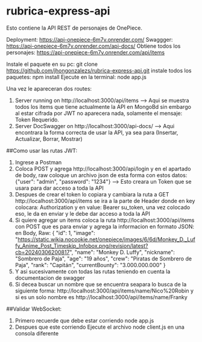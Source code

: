 # rubrica-express-api
Esto contiene la API REST de personajes de OnePiece.

Deployment: https://api-onepiece-6m7v.onrender.com/
Swaggger: https://api-onepiece-6m7v.onrender.com/api-docs/
Obtiene todos los personajes: https://api-onepiece-6m7v.onrender.com/api/items

Instale el paquete en su pc: git clone https://github.com/jhongonzalezs/rubrica-express-api.git
instale todos los paquetes: npm install
Ejecute en la terminal: node app.js

Una vez le apareceran dos routes:
1. Server running on http://localhost:3000/api/items  --> Aqui se muestra todos los items que tiene actualmente la API en MongoBd sin embargo al estar cifrada por JWT no aparecera nada, solamente el mensaje: Token Requerido.
2. Server DocSwagger on http://localhost:3000/api-docs/  --> Aqui encontrara la forma correcta de usar la API, ya sea para (Insertar, Actualizar, Borrar, Mostrar)


##Como usar las rutas JWT:
1. Ingrese a Postman
2. Coloca POST y agrega http://localhost:3000/api/login y en el apartado de body, raw coloque un archivo json de esta forma con estos datos: {"user": "admin", "password": "1234"} --> Esto creara un Token que se usara para dar acceso a toda la API
3. Despues de crear el token lo copiara y cambiara la ruta a GET http://localhost:3000/api/items se ira a la parte de Header donde en key colocara: Authorization y en value: Bearer su_token, una vez colocado eso, le da en enviar y le debe dar acceso a toda la API
4. Si quiere agregar un items coloca la ruta http://localhost:3000/api/items con POST que es para enviar y agrega la informacion en formato JSON: en Body, Raw:
   {
        "id": 1,
        "image": "https://static.wikia.nocookie.net/onepiece/images/6/6d/Monkey_D._Luffy_Anime_Post_Timeskip_Infobox.png/revision/latest?cb=20240306200817",
        "name": "Monkey D. Luffy",
        "nickname": "Sombrero de Paja",
        "age": "19 años",
        "crew": "Piratas de Sombrero de Paja",
        "rank": "Capitán",
        "currentBounty": "3.000.000.000"
   }
5. Y asi sucesivamente con todas las rutas teniendo en cuenta la documentacion de swagger
6. Si decea buscar un nombre que se encuentra seapara lo busca de la siguiente forma: http://localhost:3000/api/items/name/Nico%20Robin y si es un solo nombre es http://localhost:3000/api/items/name/Franky


##Validar WebSocket:
1. Primero recuerde que debe estar corriendo node app.js
2. Despues que este corriendo Ejecute el archivo node client.js en una consola diferente

